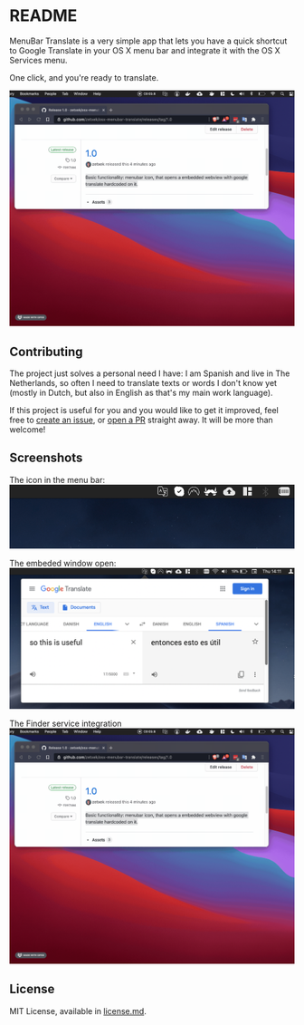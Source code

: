 # README #

MenuBar Translate is a very simple app that lets you have a quick shortcut to Google Translate in your OS X menu bar and integrate it with the OS X Services menu.

One click, and you're ready to translate.

![](Docs/service-demo.gif)

## Contributing

The project just solves a personal need I have: I am Spanish and live in The Netherlands, so often I need to translate texts or words I don't know yet (mostly in Dutch, but also in English as that's my main work language).

If this project is useful for you and you would like to get it improved, feel free to [create an issue](https://github.com/zetxek/osx-menubar-translate/issues), or [open a PR](https://github.com/zetxek/osx-menubar-translate/pulls) straight away. It will be more than welcome!

## Screenshots
The icon in the menu bar:
![](Resources/closed.png)

The embeded window open:
![](Resources/open.png)

The Finder service integration 
![](Docs/service-demo.gif)


## License

MIT License, available in [license.md](license.md).
